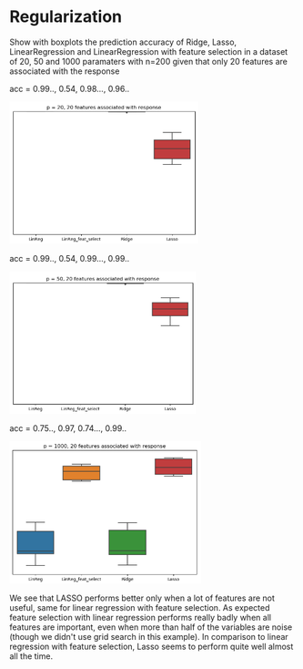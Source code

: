 # Regularization

Show with boxplots the prediction accuracy of Ridge, Lasso, LinearRegression and LinearRegression with feature selection in a dataset of 20, 50 and 1000 paramaters with n=200 given that only 20 features are associated with the response

acc = 0.99.., 0.54, 0.98..., 0.96..

<img src="p=20.PNG" alt="p=20" weight="250" height="250">

acc = 0.99.., 0.54, 0.99..., 0.99..

<img src="p=50.PNG" alt="p=50" weight="250" height="250">

acc = 0.75.., 0.97, 0.74..., 0.99..

<img src="p=1000.PNG" alt="p=1000" weight="250" height="250">


We see that LASSO performs better only when a lot of features are not useful, same for linear regression with feature selection.
As expected feature selection with linear regression performs really badly when all features are important, even when more than half of the variables are noise (though we didn't use grid search in this example). In comparison to linear regression with feature selection, Lasso seems to perform quite well almost all the time.
